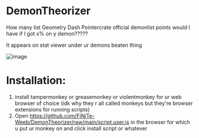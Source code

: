 # DemonTheorizer
How many list Geometry Dash Pointercrate official demonlist points would I have if I got x% on y demon?????

It appears on stat viewer under ur demons beaten thing

![image](https://user-images.githubusercontent.com/101021772/156901578-1c188c12-ea85-4b3a-a438-0e311339db52.png)


# Installation:
1. install tampermonkey or greasemonkey or violentmonkey for ur web browser of choice (idk why they r all called monkeys but they're browser extensions for running scripts)
2. Open https://github.com/FiNiTe-Weeb/DemonTheorizer/raw/main/script.user.js in the browser for which u put ur monkey on and click install script or whatever
